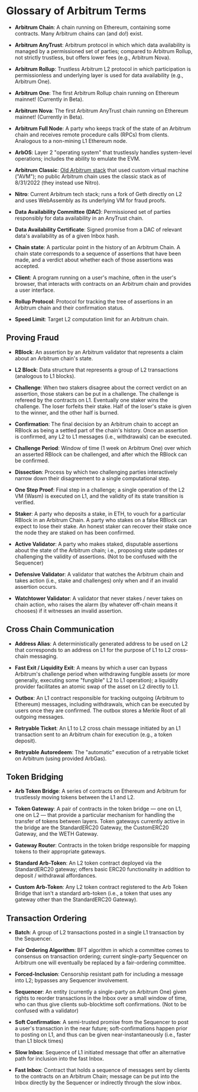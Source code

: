 
# Glossary of Arbitrum Terms

- **Arbitrum Chain**: A chain running on Ethereum, containing some contracts. Many Arbitrum chains can (and do!) exist.

- **Arbitrum AnyTrust**: Arbitrum protocol in which which data availability is managed by a permissioned set of parties; compared to Arbitrum Rollup, not strictly trustless, but offers lower fees (e.g., Arbitrum Nova). 

- **Arbitrum Rollup**: Trustless Arbitrum L2 protocol in which participation is permissionless and underlying layer is used for data availability (e.g., Arbitrum One).

- **Arbitrum One**: The first Arbitrum Rollup chain running on Ethereum mainnet! (Currently in Beta).

- **Arbitrum Nova**: The first Arbitrum AnyTrust chain running on Ethereum mainnet! (Currently in Beta).

- **Arbitrum Full Node**: A party who keeps track of the state of an Arbitrum chain and receives remote procedure calls (RPCs) from clients. Analogous to a non-mining L1 Ethereum node.

- **ArbOS**: Layer 2 "operating system" that trustlessly handles system-level operations; includes the ability to emulate the EVM.

- **Arbitrum Classic**: [Old Arbitrum stack](https://github.com/OffchainLabs/arbitrum) that used custom virtual machine ("AVM"); no public Arbitrum chain uses the classic stack as of 8/31/2022 (they instead use Nitro).

- **Nitro**: Current Arbitrum tech stack; runs a fork of Geth directly on L2 and uses WebAssembly as its underlying VM for fraud proofs.

- **Data Availability Committee (DAC)**: Permissioned set of parties responsibly for data availability in an AnyTrust chain.

- **Data Availability Certificate**: Signed promise from a DAC of relevant data's availability as of a given Inbox hash. 

- **Chain state**: A particular point in the history of an Arbitrum Chain. A chain state corresponds to a sequence of assertions that have been made, and a verdict about whether each of those assertions was accepted.

- **Client**: A program running on a user's machine, often in the user's browser, that interacts with contracts on an Arbitrum chain and provides a user interface.

- **Rollup Protocol**: Protocol for tracking the tree of assertions in an Arbitrum chain and their confirmation status.

- **Speed Limit**: Target L2 computation limit for an Arbitrum chain.

## Proving Fraud

- **RBlock**: An assertion by an Arbitrum validator that represents a claim about an Arbitrum chain's state.

- **L2 Block**: Data structure that represents a group of L2 transactions (analogous to L1 blocks).

- **Challenge**: When two stakers disagree about the correct verdict on an assertion, those stakers can be put in a challenge. The challenge is refereed by the contracts on L1. Eventually one staker wins the challenge. The loser forfeits their stake. Half of the loser's stake is given to the winner, and the other half is burned.

- **Confirmation**: The final decision by an Arbitrum chain to accept an RBlock as being a settled part of the chain's history. Once an assertion is confirmed, any L2 to L1 messages (i.e., withdrawals) can be executed.

- **Challenge Period**: Window of time (1 week on Arbitrum One) over which an asserted RBlock can be challenged, and after which the RBlock can be confirmed.

- **Dissection**: Process by which two challenging parties interactively narrow down their disagreement to a single computational step.

- **One Step Proof**: Final step in a challenge; a single operation of the L2 VM (Wasm) is executed on L1, and the validity of its state transition is verified.


- **Staker**: A party who deposits a stake, in ETH, to vouch for a particular RBlock in an Arbitrum Chain. A party who stakes on a false RBlock can expect to lose their stake. An honest staker can recover their stake once the node they are staked on has been confirmed.


- **Active Validator**: A party who makes staked, disputable assertions about the state of the Arbitrum chain; i.e., proposing state updates or challenging the validity of assertions. (Not to be confused with the Sequencer)

- **Defensive Validator**: A validator that watches the Arbitrum chain and takes action (i.e., stake and challenges) only when and if an invalid assertion occurs.

- **Watchtower Validator**: A validator that never stakes / never takes on chain action, who raises the alarm (by whatever off-chain means it chooses) if it witnesses an invalid assertion.

## Cross Chain Communication

- **Address Alias**: A deterministically generated address to be used on L2 that corresponds to an address on L1 for the purpose of L1 to L2 cross-chain messaging.

- **Fast Exit / Liquidity Exit**: A means by which a user can bypass Arbitrum's challenge period when withdrawing fungible assets (or more generally, executing some "fungible" L2 to L1 operation); a liquidity provider facilitates an atomic swap of the asset on L2 directly to L1.

- **Outbox**: An L1 contract responsible for tracking outgoing (Arbitrum to Ethereum) messages, including withdrawals, which can be executed by users once they are confirmed. The outbox stores a Merkle Root of all outgoing messages.

- **Retryable Ticket**: An L1 to L2 cross chain message initiated by an L1 transaction sent to an Arbitrum chain for execution (e.g., a token deposit).

- **Retryable Autoredeem**: The "automatic" execution of a retryable ticket on Arbitrum (using provided ArbGas).

## Token Bridging

- **Arb Token Bridge**: A series of contracts on Ethereum and Arbitrum for trustlessly moving tokens between the L1 and L2.

- **Token Gateway**: A pair of contracts in the token bridge — one on L1, one on L2 — that provide a particular mechanism for handling the transfer of tokens between layers. Token gateways currently active in the bridge are the StandardERC20 Gateway, the CustomERC20 Gateway, and the WETH Gateway.

- **Gateway Router**: Contracts in the token bridge responsible for mapping tokens to their appropriate gateways.

- **Standard Arb-Token**: An L2 token contract deployed via the StandardERC20 gateway; offers basic ERC20 functionality in addition to deposit / withdrawal affordances.

- **Custom Arb-Token**: Any L2 token contract registered to the Arb Token Bridge that isn't a standard arb-token (i.e., a token that uses any gateway other than the StandardERC20 Gateway).

## Transaction Ordering

- **Batch**: A group of L2 transactions posted in a single L1 transaction by the Sequencer.

- **Fair Ordering Algorithm**: BFT algorithm in which a committee comes to consensus on transaction ordering; current single-party Sequencer on Arbitrum one will eventually be replaced by a fair-ordering committee.

- **Forced-Inclusion**: Censorship resistant path for including a message into L2; bypasses any Sequencer involvement.

- **Sequencer**: An entity (currently a single-party on Arbitrum One) given rights to reorder transactions in the Inbox over a small window of time, who can thus give clients sub-blocktime soft confirmations. (Not to be confused with a validator)

- **Soft Confirmation**: A semi-trusted promise from the Sequencer to post a user's transaction in the near future; soft-confirmations happen prior to posting on L1, and thus can be given near-instantaneously (i.e., faster than L1 block times)

- **Slow Inbox**: Sequence of L1 initiated message that offer an alternative path for inclusion into the fast Inbox.

- **Fast Inbox**: Contract that holds a sequence of messages sent by clients to the contracts on an Arbitrum Chain; message can be put into the Inbox directly by the Sequencer or indirectly through the slow inbox.

